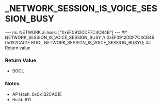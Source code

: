 # _NETWORK_SESSION_IS_VOICE_SESSION_BUSY

--- ns: NETWORK aliases: ["0xEF0912DDF7C4CB4B"] --- ## NETWORK_SESSION_IS_VOICE_SESSION_BUSY  // 0xEF0912DDF7C4CB4B 0x132CA01E BOOL NETWORK_SESSION_IS_VOICE_SESSION_BUSY();  ## Return value

### Return Value
* BOOL

### Notes
* AP Hash: 0x0x132CA01E
* Build: 811

